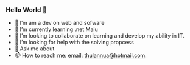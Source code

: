 ### Hello World 👋

- 🔭 I’m am a dev on web and sofware
- 🌱 I’m currently learning .net Maiu
- 👯 I’m looking to collaborate on learning and develop my ability in IT.
- 🤔 I’m looking for help with the solving propcess
- 💬 Ask me about 
- 📫 How to reach me: email: thulannua@hotmail.com.
